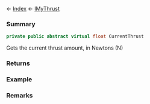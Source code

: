 ← [Index](Api-Index) ← [IMyThrust](Sandbox.ModAPI.Ingame.IMyThrust)

### Summary

```csharp
private public abstract virtual float CurrentThrust
```

Gets the current thrust amount, in Newtons (N)

### Returns

### Example

### Remarks

